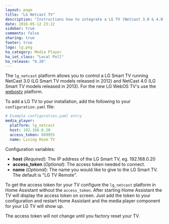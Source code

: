 ```yaml
---
layout: page
title: "LG Netcast TV"
description: "Instructions how to integrate a LG TV (Netcast 3.0 & 4.0) within Home Assistant."
date: 2016-05-12 23:22
sidebar: true
comments: false
sharing: true
footer: true
logo: lg.png
ha_category: Media Player
ha_iot_class: "Local Poll"
ha_release: "0.20"
---
```


The `lg_netcast` platform allows you to control a LG Smart TV running NetCast 3.0 (LG Smart TV models released in 2012) and NetCast 4.0 (LG Smart TV models released in 2013). For the new LG WebOS TV's use the [webostv](/components/media_player.webostv) platform.

To add a LG TV to your installation, add the following to your `configuration.yaml` file:

```yaml
# Example configuration.yaml entry
media_player:
  platform: lg_netcast
  host: 192.168.0.20
  access_token: 889955
  name: Living Room TV
```

Configuration variables:

- **host** (*Required*): The IP address of the LG Smart TV, eg. 192.168.0.20
- **access_token** (*Optional*): The access token needed to connect.
- **name** (*Optional*): The name you would like to give to the LG Smart TV. The default is "LG TV Remote".

To get the access token for your TV configure the `lg_netcast` platform in Home Assistant without the `access_token`.
After starting Home Assistant the TV will display the access token on screen.
Just add the token to your configuration and restart Home Assistant and the media player component for your LG TV will show up.

<p class='note'>
The access token will not change until you factory reset your TV.
</p>

